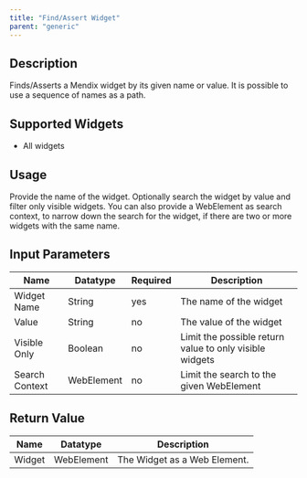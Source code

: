 ```yaml
---
title: "Find/Assert Widget"
parent: "generic"
---
```


## Description

Finds/Asserts a Mendix widget by its given name or value.
It is possible to use a sequence of names as a path.

## Supported Widgets

 + All widgets

## Usage

Provide the name of the widget.
Optionally search the widget by value and filter only visible widgets.
You can also provide a WebElement as search context, to narrow down the search for the widget, if there are two or more widgets with the same name.

## Input Parameters

Name | Datatype | Required | Description
--- | --- | --- | ---
Widget Name | String | yes | The name of the widget
Value | String |no | The value of the widget
Visible Only | Boolean | no | Limit the possible return value to only visible widgets
Search Context | WebElement | no | Limit the search to the given WebElement

## Return Value

Name | Datatype | Description
--- | --- | ---
Widget | WebElement | The Widget as a Web Element.

